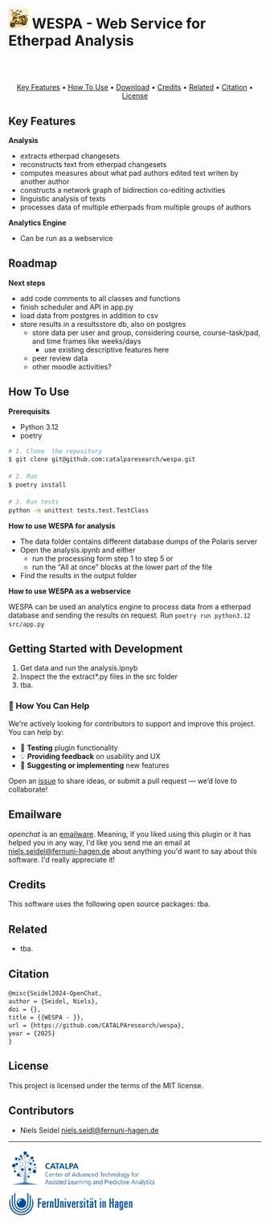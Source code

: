 # <img src="./assets/wespa-icon.png" width="40"> WESPA - Web Service for Etherpad Analysis



<br><br>
<p align="center" hidden>
  
</p>

<p align="center">
  <a href="#key-features">Key Features</a> •
  <a href="#how-to-use">How To Use</a> •
  <a href="#download">Download</a> •
  <a href="#credits">Credits</a> •
  <a href="#related">Related</a> •
  <a href="#citation">Citation</a> •
  <a href="#license">License</a>
</p>


## Key Features

**Analysis**
* extracts etherpad changesets
* reconstructs text from etherpad changesets
* computes measures about what pad authors edited text writen by another author
* constructs a network graph of bidirection co-editing activities 
* linguistic analysis of texts
* processes data of multiple etherpads from multiple groups of authors

**Analytics Engine**
* Can be run as a webservice



## Roadmap
**Next steps**
- add code comments to all classes and functions
- finish scheduler and API in app.py
- load data from postgres in addition to csv
- store results in a resultsstore db, also on postgres
  - store data per user and group, considering course, course-task/pad, and time frames like weeks/days
    - use existing descriptive features here
  - peer review data
  - other moodle activities? 



## How To Use

**Prerequisits**
- Python 3.12
- poetry


```bash
# 1. Clone  the repository 
$ git clone git@github.com:catalparesearch/wespa.git

# 2. Run 
$ poetry install

# 3. Run tests
python -m unittest tests.test.TestClass

```

**How to use WESPA for analysis**

- The data folder contains different database dumps of the Polaris server
- Open the analysis.ipynb and either
  - run the processing form step 1 to step 5 or
  - run the "All at once" blocks at the lower part of the file
- Find the results in the output folder

**How to use WESPA as a webservice**

WESPA can be used an analytics engine to process data from a etherpad database and sending the results on request. Run `poetry run python3.12 src/app.py`

## Getting Started with Development

1. Get data and run the analysis.ipnyb
2. Inspect the the extract*.py files in the src folder
3. tba.

### 🙌 How You Can Help

We're actively looking for contributors to support and improve this project. You can help by:

- 🧪 **Testing** plugin functionality  
- 💡 **Providing feedback** on usability and UX  
- 🚀 **Suggesting or implementing** new features  

Open an [issue](https://github.com/catalparesearch/wespa/issues) to share ideas, or submit a pull request — we’d love to collaborate!


## Emailware

*openchat* is an [emailware](https://en.wiktionary.org/wiki/emailware). Meaning, if you liked using this plugin or it has helped you in any way, I'd like you send me an email at <niels.seidel@fernuni-hagen.de> about anything you'd want to say about this software. I'd really appreciate it!

## Credits

This software uses the following open source packages:
tba.

## Related

* tba.


## Citation

```
@misc{Seidel2024-OpenChat,
author = {Seidel, Niels},
doi = {},
title = {{WESPA - }},
url = {https://github.com/CATALPAresearch/wespa},
year = {2025}
}
```



## License

This project is licensed under the terms of the MIT license.


## Contributors
* Niels Seidel [niels.seidl@fernuni-hagen.de](niels.seidl@fernuni-hagen.de)

---
<a href="https://www.fernuni-hagen.de/english/research/clusters/catalpa/"><img src="assets/catalpa.jpg" width="300" /></a>
<a href="https://www.fernuni-hagen.de/"><img src="assets/fernuni.jpg" width="250" /></a>




